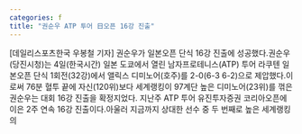 ```yaml
---
categories: f
title: "권순우 ATP 투어 日오픈 16강 진출"
---
```

[데일리스포츠한국 우봉철 기자] 권순우가 일본오픈 단식 16강 진출에 성공했다.권순우(당진시청)는 4일(한국시간) 일본 도쿄에서 열린 남자프로테니스(ATP) 투어 라쿠텐 일본오픈 단식 1회전(32강)에서 앨릭스 디미노어(호주)를 2-0(6-3 6-2)으로 제압했다.이로써 76분 혈투 끝에 자신(120위)보다 세계랭킹이 97계단 높은 디미노어(23위)를 꺾은 권순우는 대회 16강 진출을 확정지었다. 지난주 ATP 투어 유진투자증권 코리아오픈에 이은 2주 연속 16강 진출이다.아울러 지금까지 상대한 선수 중 두 번째로 높은 세계랭킹의